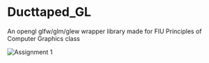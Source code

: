 # Ducttaped_GL
An opengl glfw/glm/glew wrapper library made for FIU Principles of Computer Graphics class


![Assignment 1](https://github.com/Ed94/Ducktaped_GL/raw/master/_rm/2020-02-21_16-09-44.gif)
